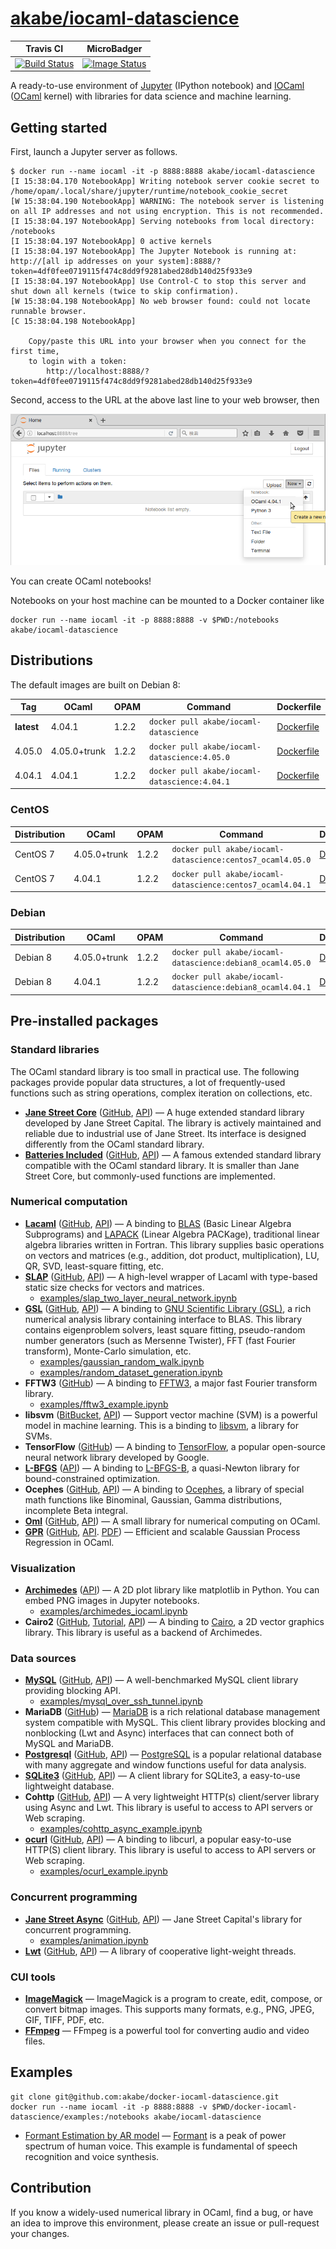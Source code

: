 # [akabe/iocaml-datascience](https://hub.docker.com/r/akabe/iocaml-datascience/)

| Travis CI | MicroBadger |
| --- | --- |
| [![Build Status](https://travis-ci.org/akabe/docker-iocaml-datascience.svg?branch=master)](https://travis-ci.org/akabe/docker-iocaml-datascience) | [![Image Status](https://images.microbadger.com/badges/image/akabe/iocaml-datascience.svg)](https://microbadger.com/images/akabe/iocaml-datascience) |

A ready-to-use environment of [Jupyter](http://ipython.org/notebook.html) (IPython notebook) and [IOCaml](https://github.com/andrewray/iocaml) ([OCaml](https://ocaml.org/) kernel) with libraries for data science and machine learning.

## Getting started

First, launch a Jupyter server as follows.

```console
$ docker run --name iocaml -it -p 8888:8888 akabe/iocaml-datascience
[I 15:38:04.170 NotebookApp] Writing notebook server cookie secret to /home/opam/.local/share/jupyter/runtime/notebook_cookie_secret
[W 15:38:04.190 NotebookApp] WARNING: The notebook server is listening on all IP addresses and not using encryption. This is not recommended.
[I 15:38:04.197 NotebookApp] Serving notebooks from local directory: /notebooks
[I 15:38:04.197 NotebookApp] 0 active kernels
[I 15:38:04.197 NotebookApp] The Jupyter Notebook is running at: http://[all ip addresses on your system]:8888/?token=4df0fee0719115f474c8dd9f9281abed28db140d25f933e9
[I 15:38:04.197 NotebookApp] Use Control-C to stop this server and shut down all kernels (twice to skip confirmation).
[W 15:38:04.198 NotebookApp] No web browser found: could not locate runnable browser.
[C 15:38:04.198 NotebookApp]

    Copy/paste this URL into your browser when you connect for the first time,
    to login with a token:
        http://localhost:8888/?token=4df0fee0719115f474c8dd9f9281abed28db140d25f933e9
```

Second, access to the URL at the above last line to your web browser, then

![Screenshot of Jupyter with IOCaml](screenshot.png)

You can create OCaml notebooks!

Notebooks on your host machine can be mounted to a Docker container like

```
docker run --name iocaml -it -p 8888:8888 -v $PWD:/notebooks akabe/iocaml-datascience
```

## Distributions

The default images are built on Debian 8:

| Tag | OCaml | OPAM | Command | Dockerfile |
| ------------ | ----- | ---- | ------- | ---------- |
| **latest** | 4.04.1 | 1.2.2 | `docker pull akabe/iocaml-datascience` | [Dockerfile](dockerfiles/debian8_ocaml4.04.1/Dockerfile) |
| 4.05.0 | 4.05.0+trunk | 1.2.2 | `docker pull akabe/iocaml-datascience:4.05.0` | [Dockerfile](dockerfiles/debian8_ocaml4.05.0/Dockerfile) |
| 4.04.1 | 4.04.1 | 1.2.2 | `docker pull akabe/iocaml-datascience:4.04.1` | [Dockerfile](dockerfiles/debian8_ocaml4.04.1/Dockerfile) |

### CentOS

| Distribution | OCaml | OPAM | Command | Dockerfile |
| ------------ | ----- | ---- | ------- | ---------- |
| CentOS 7 | 4.05.0+trunk | 1.2.2 | `docker pull akabe/iocaml-datascience:centos7_ocaml4.05.0` | [Dockerfile](dockerfiles/centos7_ocaml4.05.0/Dockerfile) |
| CentOS 7 | 4.04.1 | 1.2.2 | `docker pull akabe/iocaml-datascience:centos7_ocaml4.04.1` | [Dockerfile](dockerfiles/centos7_ocaml4.04.1/Dockerfile) |

### Debian

| Distribution | OCaml | OPAM | Command | Dockerfile |
| ------------ | ----- | ---- | ------- | ---------- |
| Debian 8 | 4.05.0+trunk | 1.2.2 | `docker pull akabe/iocaml-datascience:debian8_ocaml4.05.0` | [Dockerfile](dockerfiles/debian8_ocaml4.05.0/Dockerfile) |
| Debian 8 | 4.04.1 | 1.2.2 | `docker pull akabe/iocaml-datascience:debian8_ocaml4.04.1` | [Dockerfile](dockerfiles/debian8_ocaml4.04.1/Dockerfile) |

## Pre-installed packages

### Standard libraries

The OCaml standard library is too small in practical use.
The following packages provide popular data structures, a lot of frequently-used functions such as string operations,
complex iteration on collections, etc.

- **[Jane Street Core](https://janestreet.github.io/)** ([GitHub](https://github.com/janestreet/core), [API](https://ocaml.janestreet.com/ocaml-core/v0.9/doc/core/Core/)) &mdash; A huge extended standard library developed by Jane Street Capital. The library is actively maintained and reliable due to industrial use of Jane Street. Its interface is designed differently from the OCaml standard library.
- **[Batteries Included](http://batteries.forge.ocamlcore.org/)** ([GitHub](https://github.com/ocaml-batteries-team/batteries-included), [API](http://ocaml-batteries-team.github.io/batteries-included/hdoc2/)) &mdash; A famous extended standard library compatible with the OCaml standard library. It is smaller than Jane Street Core, but commonly-used functions are implemented.

### Numerical computation

- **[Lacaml](http://mmottl.github.io/lacaml/)** ([GitHub](https://github.com/mmottl/lacaml), [API](http://mmottl.github.io/lacaml/API.docdir/)) &mdash; A binding to [BLAS](http://www.netlib.org/blas/) (Basic Linear Algebra Subprograms) and [LAPACK](http://www.netlib.org/lapack/) (Linear Algebra PACKage), traditional linear algebra libraries written in Fortran. This library supplies basic operations on vectors and matrices (e.g., addition, dot product, multiplication), LU, QR, SVD, least-square fitting, etc.
- **[SLAP](http://akabe.github.io/slap/)** ([GitHub](https://github.com/akabe/slap), [API](http://akabe.github.io/slap/api/)) &mdash; A high-level wrapper of Lacaml with type-based static size checks for vectors and matrices.
    - [examples/slap_two_layer_neural_network.ipynb](examples/slap_two_layer_neural_network.ipynb)
- **[GSL](http://mmottl.github.io/gsl-ocaml)** ([GitHub](https://github.com/mmottl/gsl-ocaml), [API](http://mmottl.github.io/gsl-ocaml/api/)) &mdash; A binding to [GNU Scientific Library (GSL)](http://www.gnu.org/software/gsl/), a rich numerical analysis library containing interface to BLAS. This library contains eigenproblem solvers, least square fitting, pseudo-random number generators (such as Mersenne Twister), FFT (fast Fourier transform), Monte-Carlo simulation, etc.
    - [examples/gaussian_random_walk.ipynb](examples/gaussian_random_walk.ipynb)
    - [examples/random_dataset_generation.ipynb](examples/random_dataset_generation.ipynb)
- **FFTW3** ([GitHub](https://github.com/Chris00/fftw-ocaml)) &mdash; A binding to [FFTW3](http://fftw.org/), a major fast Fourier transform library.
    - [examples/fftw3_example.ipynb](examples/fftw3_example.ipynb)
- **libsvm** ([BitBucket](https://bitbucket.org/ogu/libsvm-ocaml/), [API](https://ogu.bitbucket.io/libsvm-ocaml/api/)) &mdash; Support vector machine (SVM) is a powerful model in machine learning. This is a binding to [libsvm](https://www.csie.ntu.edu.tw/~cjlin/libsvm/), a library for SVMs.
- **TensorFlow** ([GitHub](https://github.com/LaurentMazare/tensorflow-ocaml)) &mdash; A binding to [TensorFlow](https://www.tensorflow.org/), a popular open-source neural network library developed by Google.
- **[L-BFGS](https://github.com/Chris00/L-BFGS-ocaml)** ([API](http://lbfgs.forge.ocamlcore.org/API.docdir/Lbfgs.html)) &mdash; A binding to [L-BFGS-B](http://users.iems.northwestern.edu/~nocedal/lbfgsb.html), a quasi-Newton library for bound-constrained optimization.
- **Ocephes** ([GitHub](https://github.com/rleonid/ocephes), [API](https://rleonid.github.io/ocephes/)) &mdash; A binding to [Ocephes](http://www.netlib.org/cephes/), a library of special math functions like Binominal, Gaussian, Gamma distributions, incomplete Beta integral.
- **[Oml](http://www.hammerlab.org/2015/08/11/introducing-oml-a-small-ocaml-library-for-numerical-computing/)** ([GitHub](https://github.com/hammerlab/oml), [API](http://www.hammerlab.org/oml/index.html)) &mdash; A small library for numerical computing on OCaml.
- **[GPR](https://mmottl.github.io/gpr/)** ([GitHub](https://github.com/mmottl/gpr), [API](http://mmottl.github.io/gpr/api/). [PDF](http://mmottl.github.io/gpr/gpr_manual.pdf)) &mdash; Efficient and scalable Gaussian Process Regression in OCaml.

### Visualization

- **[Archimedes](http://archimedes.forge.ocamlcore.org/)** ([API](http://archimedes.forge.ocamlcore.org/API/Archimedes.html)) &mdash; A 2D plot library like matplotlib in Python. You can embed PNG images in Jupyter notebooks.
    - [examples/archimedes_iocaml.ipynb](examples/archimedes_iocaml.ipynb)
- **Cairo2** ([GitHub](https://github.com/Chris00/ocaml-cairo), [Tutorial](http://cairo.forge.ocamlcore.org/tutorial/index.html), [API](http://cairo.forge.ocamlcore.org/tutorial/Cairo.html)) &mdash; A binding to [Cairo](https://cairographics.org/), a 2D vector graphics library. This library is useful as a backend of Archimedes.

### Data sources

- **[MySQL](http://ygrek.org.ua/p/ocaml-mysql/)** ([GitHub](https://github.com/ygrek/ocaml-mysql), [API](http://ygrek.org.ua/p/ocaml-mysql/api/index.html)) &mdash; A well-benchmarked MySQL client library providing blocking API.
    - [examples/mysql_over_ssh_tunnel.ipynb](examples/mysql_over_ssh_tunnel.ipynb)
- **MariaDB** ([GitHub](https://github.com/andrenth/ocaml-mariadb)) &mdash; [MariaDB](https://mariadb.org/) is a rich relational database management system compatible with MySQL. This client library provides blocking and nonblocking (Lwt and Async) interfaces that can connect both of MySQL and MariaDB.
- **[Postgresql](http://mmottl.github.io/postgresql-ocaml/)** ([GitHub](https://github.com/mmottl/postgresql-ocaml), [API](http://mmottl.github.io/postgresql-ocaml/api/)) &mdash; [PostgreSQL](https://www.postgresql.org/) is a popular relational database with many aggregate and window functions useful for data analysis.
- **[SQLite3](http://mmottl.github.io/sqlite3-ocaml/)** ([GitHub](https://github.com/mmottl/sqlite3-ocaml), [API](http://mmottl.github.io/sqlite3-ocaml/API.docdir/)) &mdash; A client library for SQLite3, a easy-to-use lightweight database.
- **Cohttp** ([GitHub](https://github.com/mirage/ocaml-cohttp), [API](http://mirage.github.io/ocaml-cohttp/)) &mdash; A very lightweight HTTP(s) client/server library using Async and Lwt. This library is useful to access to API servers or Web scraping.
    - [examples/cohttp_async_example.ipynb](examples/cohttp_async_example.ipynb)
- **[ocurl](http://ygrek.org.ua/p/ocurl/)** ([GitHub](https://github.com/ygrek/ocurl), [API](http://ygrek.org.ua/p/ocurl/api/index.html)) &mdash; A binding to libcurl, a popular easy-to-use HTTP(S) client library. This library is useful to access to API servers or Web scraping.
    - [examples/ocurl_example.ipynb](examples/ocurl_example.ipynb)

### Concurrent programming

- **[Jane Street Async](https://janestreet.github.io/)** ([GitHub](https://github.com/janestreet/async), [API](https://ocaml.janestreet.com/ocaml-core/v0.9/doc/async/Async/index.html)) &mdash; Jane Street Capital's library for concurrent programming.
    - [examples/animation.ipynb](examples/animation.ipynb)
- **[Lwt](https://ocsigen.org/lwt/manual/)** ([GitHub](https://github.com/ocsigen/lwt), [API](https://ocsigen.org/lwt/3.0.0/api/Lwt)) &mdash; A library of cooperative light-weight threads.

### CUI tools

- **[ImageMagick](https://www.imagemagick.org/script/index.php)** &mdash; ImageMagick is a program to create, edit, compose, or convert bitmap images. This supports many formats, e.g., PNG, JPEG, GIF, TIFF, PDF, etc.
- **[FFmpeg](https://ffmpeg.org/)** &mdash; FFmpeg is a powerful tool for converting audio and video files.

## Examples

```
git clone git@github.com:akabe/docker-iocaml-datascience.git
docker run --name iocaml -it -p 8888:8888 -v $PWD/docker-iocaml-datascience/examples:/notebooks akabe/iocaml-datascience
```

- [Formant Estimation by AR model](examples/formant_estimation_by_AR.ipynb) &mdash;
  [Formant](https://en.wikipedia.org/wiki/Formant) is a peak of power spectrum of human voice. This example is fundamental of speech recognition and voice synthesis.

## Contribution

If you know a widely-used numerical library in OCaml, find a bug, or have an idea to improve this environment, please create an issue or pull-request your changes.
